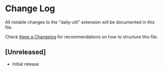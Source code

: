 # Change Log

All notable changes to the "daily-util" extension will be documented in this file.

Check [Keep a Changelog](http://keepachangelog.com/) for recommendations on how to structure this file.

## [Unreleased]

- Initial release